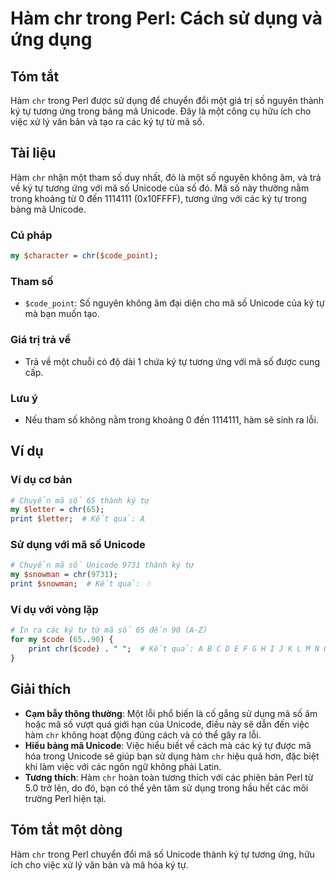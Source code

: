 <!--
Meta Description: # Hàm chr trong Perl: Cách sử dụng và ứng dụng ## Tóm tắt Hàm `chr` trong Perl được sử dụng để chuyển đổi một giá trị số nguyên thành ký tự tương ứng ...
Meta Keywords: chr, unicode, trong, perl, hàm
-->

# Hàm chr trong Perl: Cách sử dụng và ứng dụng

## Tóm tắt
Hàm `chr` trong Perl được sử dụng để chuyển đổi một giá trị số nguyên thành ký tự tương ứng trong bảng mã Unicode. Đây là một công cụ hữu ích cho việc xử lý văn bản và tạo ra các ký tự từ mã số.

## Tài liệu
Hàm `chr` nhận một tham số duy nhất, đó là một số nguyên không âm, và trả về ký tự tương ứng với mã số Unicode của số đó. Mã số này thường nằm trong khoảng từ 0 đến 1114111 (0x10FFFF), tương ứng với các ký tự trong bảng mã Unicode.

### Cú pháp
```perl
my $character = chr($code_point);
```

### Tham số
- `$code_point`: Số nguyên không âm đại diện cho mã số Unicode của ký tự mà bạn muốn tạo.

### Giá trị trả về
- Trả về một chuỗi có độ dài 1 chứa ký tự tương ứng với mã số được cung cấp.

### Lưu ý
- Nếu tham số không nằm trong khoảng 0 đến 1114111, hàm sẽ sinh ra lỗi.

## Ví dụ
### Ví dụ cơ bản
```perl
# Chuyển mã số 65 thành ký tự
my $letter = chr(65);
print $letter;  # Kết quả: A
```

### Sử dụng với mã số Unicode
```perl
# Chuyển mã số Unicode 9731 thành ký tự
my $snowman = chr(9731);
print $snowman;  # Kết quả: ☃
```

### Ví dụ với vòng lặp
```perl
# In ra các ký tự từ mã số 65 đến 90 (A-Z)
for my $code (65..90) {
    print chr($code) . " ";  # Kết quả: A B C D E F G H I J K L M N O P Q R S T U V W X Y Z 
}
```

## Giải thích
- **Cạm bẫy thông thường**: Một lỗi phổ biến là cố gắng sử dụng mã số âm hoặc mã số vượt quá giới hạn của Unicode, điều này sẽ dẫn đến việc hàm `chr` không hoạt động đúng cách và có thể gây ra lỗi.
- **Hiểu bảng mã Unicode**: Việc hiểu biết về cách mà các ký tự được mã hóa trong Unicode sẽ giúp bạn sử dụng hàm `chr` hiệu quả hơn, đặc biệt khi làm việc với các ngôn ngữ không phải Latin.
- **Tương thích**: Hàm `chr` hoàn toàn tương thích với các phiên bản Perl từ 5.0 trở lên, do đó, bạn có thể yên tâm sử dụng trong hầu hết các môi trường Perl hiện tại.

## Tóm tắt một dòng
Hàm `chr` trong Perl chuyển đổi mã số Unicode thành ký tự tương ứng, hữu ích cho việc xử lý văn bản và mã hóa ký tự.